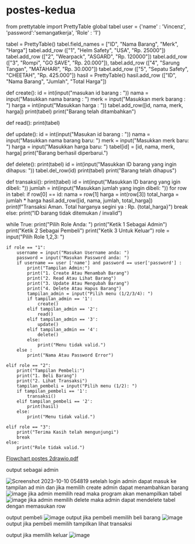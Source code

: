 # postes-kedua

from prettytable import PrettyTable
global tabel
user = {'name' : 'Vincenz', 'password':'semangatkerja', 'Role' : '1'}


tabel = PrettyTable()
tabel.field_names = ["ID", "Nama Barang", "Merk", "Harga"]
tabel.add_row (["1", "Helm Safety", "USA", "Rp. 25000"])
tabel.add_row (["2", "Wearpack", "ASGARD", "Rp. 120000"])
tabel.add_row (["3", "Rompi", "GO SAVE", "Rp. 20.000"]),
tabel.add_row (["4", "Sarung Tangan", "MATAHARI", "Rp. 30.000"])
tabel.add_row (["5", "Sepatu Safety", "CHEETAH", "Rp. 425.000"])
hasil = PrettyTable()
hasil.add_row (["ID", "Nama Barang", "Jumlah", "Total Harga"])

def create():
    id = int(input("masukan id barang : "))
    nama = input("Masukkan nama barang : ")
    merk = input("Masukkan merk barang : ")
    harga = int(input("Masukkan harga : "))
    tabel.add_row([id, nama, merk, harga])
    print(tabel)
    print("Barang telah ditambahkan")

def read():
    print(tabel)

def update():
    id = int(input("Masukan id barang : "))
    nama = input("Masukkan nama barang baru: ")
    merk = input("Masukkan merk baru: ")
    harga = input("Masukkan harga baru: ")
    tabel[id] = [id, nama, merk, harga]
    print("Barang berhasil diperbarui.")

def delete():
    print(tabel)
    id = int(input("Masukkan ID barang yang ingin dihapus: "))
    tabel.del_row(id)
    print(tabel)
    print("Barang telah dihapus")

def transaksi():
    print(tabel)
    id = int(input("Masukkan ID barang yang igin dibeli: "))
    jumlah = int(input("Masukkan jumlah yang ingin dibeli: "))
    for row in tabel:
        if row[0] == id:
            nama = row[1]
            harga = int(row[3])
            total_harga = jumlah * harga
            hasil.add_row([id, nama, jumlah, total_harga])
            print(f"Transaksi Aman. Total harganya segini ya : Rp. {total_harga}")
            break
    else:
        print("ID barang tidak ditemukan / invalid")

while True:
    print("Pilih Role Anda: ")
    print("Ketik 1 Sebagai Admin")
    print("Ketik 2 Sebagai Pembeli")
    print("Ketik 3 Untuk Keluar")
    role = input("Pilih Role 1,2,3: ")

    if role == "1":
        username = input("Masukan Username anda: ")
        password = input("Masukan Password anda: ")
        if username == user ['name'] and password == user['password'] :
            print("Tampilan Admin:")
            print("1. Create Atau Menambah Barang")
            print("2. Read Atau Lihat Barang")
            print("3. Update Atau Mengubah Barang")
            print("4. Delete Atau Hapus Barang")
            tampilan_admin = input("Pilih menu (1/2/3/4): ")
            if tampilan_admin == '1':
                create()
            elif tampilan_admin == '2':
                read()
            elif tampilan_admin == '3':
                update()
            elif tampilan_admin == '4':
                delete()
            else:
                print("Menu tidak valid.")
        else :
            print("Nama Atau Password Error")

    elif role == "2":
        print("Tampilan Pembeli:")
        print("1. Beli Barang")
        print("2. Lihat Transaksi")
        tampilan_pembeli = input("Pilih menu (1/2): ")
        if tampilan_pembeli == '1':
            transaksi()
        elif tampilan_pembeli == '2':
            print(hasil)
        else:
            print("Menu tidak valid.")

    elif role == "3":
        print("Terima Kasih telah mengunjungi")
        break
    else:
        print("Role tidak valid.")
[Flowchart postes 2drawio.pdf](https://github.com/vincenzrey/postes-kedua/files/12850954/Flowchart.postes.2drawio.pdf)

output sebagai admin

![Screenshot 2023-10-10 054819](https://github.com/vincenzrey/postes-kedua/assets/144880422/f00640c6-28c6-4ea1-95bf-7ee589a2dc9b)
setelah login admin dapat masuk ke tampilan ad min dan jika memilih create admin dapat menambahkan barang
![image](https://github.com/vincenzrey/postes-kedua/assets/144880422/19f1480b-76f0-4e91-9373-78ceb193ab8c)
jika admin memilih read maka program akan menampilkan tabel
![image](https://github.com/vincenzrey/postes-kedua/assets/144880422/ef0c6580-806c-4136-87de-4b4d773b351a)
jika admin memilih delete maka admin dapat mendelete tabel dengan memasukan row

output pembeli
![image](https://github.com/vincenzrey/postes-kedua/assets/144880422/02ee9759-c3e9-47d6-86c4-2a0739312560)
output jika pembeli memilih beli barang
![image](https://github.com/vincenzrey/postes-kedua/assets/144880422/64c4ba24-5ba0-4c00-88ed-a4a6c184f8a2)
output jika pembeli memilih tampilkan lihat transaksi

output jika memilih keluar
![image](https://github.com/vincenzrey/postes-kedua/assets/144880422/f9833ba5-bd73-40c8-b4ea-95e4718adbca)





